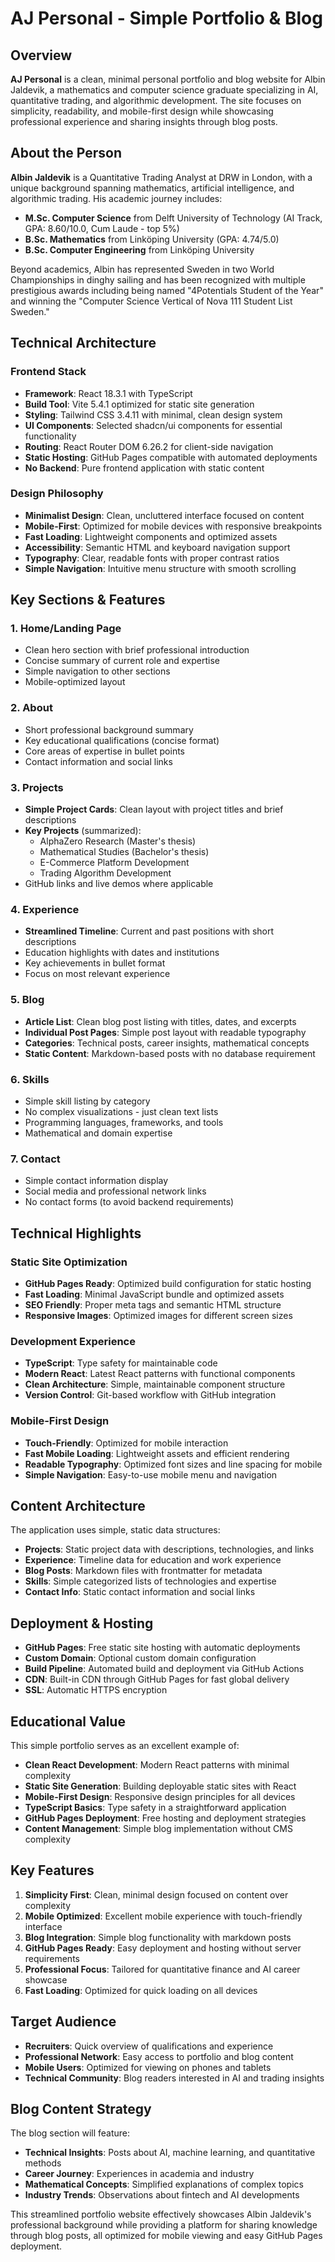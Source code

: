 # AJ Personal - Simple Portfolio & Blog

## Overview

**AJ Personal** is a clean, minimal personal portfolio and blog website for Albin Jaldevik, a mathematics and computer science graduate specializing in AI, quantitative trading, and algorithmic development. The site focuses on simplicity, readability, and mobile-first design while showcasing professional experience and sharing insights through blog posts.

## About the Person

**Albin Jaldevik** is a Quantitative Trading Analyst at DRW in London, with a unique background spanning mathematics, artificial intelligence, and algorithmic trading. His academic journey includes:

- **M.Sc. Computer Science** from Delft University of Technology (AI Track, GPA: 8.60/10.0, Cum Laude - top 5%)
- **B.Sc. Mathematics** from Linköping University (GPA: 4.74/5.0)
- **B.Sc. Computer Engineering** from Linköping University

Beyond academics, Albin has represented Sweden in two World Championships in dinghy sailing and has been recognized with multiple prestigious awards including being named "4Potentials Student of the Year" and winning the "Computer Science Vertical of Nova 111 Student List Sweden."

## Technical Architecture

### Frontend Stack
- **Framework**: React 18.3.1 with TypeScript
- **Build Tool**: Vite 5.4.1 optimized for static site generation
- **Styling**: Tailwind CSS 3.4.11 with minimal, clean design system
- **UI Components**: Selected shadcn/ui components for essential functionality
- **Routing**: React Router DOM 6.26.2 for client-side navigation
- **Static Hosting**: GitHub Pages compatible with automated deployments
- **No Backend**: Pure frontend application with static content

### Design Philosophy
- **Minimalist Design**: Clean, uncluttered interface focused on content
- **Mobile-First**: Optimized for mobile devices with responsive breakpoints
- **Fast Loading**: Lightweight components and optimized assets
- **Accessibility**: Semantic HTML and keyboard navigation support
- **Typography**: Clear, readable fonts with proper contrast ratios
- **Simple Navigation**: Intuitive menu structure with smooth scrolling

## Key Sections & Features

### 1. Home/Landing Page
- Clean hero section with brief professional introduction
- Concise summary of current role and expertise
- Simple navigation to other sections
- Mobile-optimized layout

### 2. About
- Short professional background summary
- Key educational qualifications (concise format)
- Core areas of expertise in bullet points
- Contact information and social links

### 3. Projects
- **Simple Project Cards**: Clean layout with project titles and brief descriptions
- **Key Projects** (summarized):
  - AlphaZero Research (Master's thesis)
  - Mathematical Studies (Bachelor's thesis)
  - E-Commerce Platform Development
  - Trading Algorithm Development
- GitHub links and live demos where applicable

### 4. Experience
- **Streamlined Timeline**: Current and past positions with short descriptions
- Education highlights with dates and institutions
- Key achievements in bullet format
- Focus on most relevant experience

### 5. Blog
- **Article List**: Clean blog post listing with titles, dates, and excerpts
- **Individual Post Pages**: Simple post layout with readable typography
- **Categories**: Technical posts, career insights, mathematical concepts
- **Static Content**: Markdown-based posts with no database requirement

### 6. Skills
- Simple skill listing by category
- No complex visualizations - just clean text lists
- Programming languages, frameworks, and tools
- Mathematical and domain expertise

### 7. Contact
- Simple contact information display
- Social media and professional network links
- No contact forms (to avoid backend requirements)

## Technical Highlights

### Static Site Optimization
- **GitHub Pages Ready**: Optimized build configuration for static hosting
- **Fast Loading**: Minimal JavaScript bundle and optimized assets
- **SEO Friendly**: Proper meta tags and semantic HTML structure
- **Responsive Images**: Optimized images for different screen sizes

### Development Experience
- **TypeScript**: Type safety for maintainable code
- **Modern React**: Latest React patterns with functional components
- **Clean Architecture**: Simple, maintainable component structure
- **Version Control**: Git-based workflow with GitHub integration

### Mobile-First Design
- **Touch-Friendly**: Optimized for mobile interaction
- **Fast Mobile Loading**: Lightweight assets and efficient rendering
- **Readable Typography**: Optimized font sizes and line spacing for mobile
- **Simple Navigation**: Easy-to-use mobile menu and navigation

## Content Architecture

The application uses simple, static data structures:

- **Projects**: Static project data with descriptions, technologies, and links
- **Experience**: Timeline data for education and work experience
- **Blog Posts**: Markdown files with frontmatter for metadata
- **Skills**: Simple categorized lists of technologies and expertise
- **Contact Info**: Static contact information and social links

## Deployment & Hosting

- **GitHub Pages**: Free static site hosting with automatic deployments
- **Custom Domain**: Optional custom domain configuration
- **Build Pipeline**: Automated build and deployment via GitHub Actions
- **CDN**: Built-in CDN through GitHub Pages for fast global delivery
- **SSL**: Automatic HTTPS encryption

## Educational Value

This simple portfolio serves as an excellent example of:
- **Clean React Development**: Modern React patterns with minimal complexity
- **Static Site Generation**: Building deployable static sites with React
- **Mobile-First Design**: Responsive design principles for all devices
- **TypeScript Basics**: Type safety in a straightforward application
- **GitHub Pages Deployment**: Free hosting and deployment strategies
- **Content Management**: Simple blog implementation without CMS complexity

## Key Features

1. **Simplicity First**: Clean, minimal design focused on content over complexity
2. **Mobile Optimized**: Excellent mobile experience with touch-friendly interface
3. **Blog Integration**: Simple blog functionality with markdown posts
4. **GitHub Pages Ready**: Easy deployment and hosting without server requirements
5. **Professional Focus**: Tailored for quantitative finance and AI career showcase
6. **Fast Loading**: Optimized for quick loading on all devices

## Target Audience

- **Recruiters**: Quick overview of qualifications and experience
- **Professional Network**: Easy access to portfolio and blog content
- **Mobile Users**: Optimized for viewing on phones and tablets
- **Technical Community**: Blog readers interested in AI and trading insights

## Blog Content Strategy

The blog section will feature:
- **Technical Insights**: Posts about AI, machine learning, and quantitative methods
- **Career Journey**: Experiences in academia and industry
- **Mathematical Concepts**: Simplified explanations of complex topics
- **Industry Trends**: Observations about fintech and AI developments

This streamlined portfolio website effectively showcases Albin Jaldevik's professional background while providing a platform for sharing knowledge through blog posts, all optimized for mobile viewing and easy GitHub Pages deployment.
